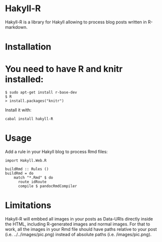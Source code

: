 Hakyll-R
========

Hakyll-R is a library for Hakyll allowing to process blog posts written in R-markdown.

Installation
============

You need to have R and knitr installed:
=======

```
$ sudo apt-get install r-base-dev
$ R
> install.packages("knitr")
```

Install it with:

```
cabal install hakyll-R
```

Usage
=====

Add a rule in your Hakyll blog to process Rmd files:

```
import Hakyll.Web.R

buildRmd :: Rules ()
buildRmd = do
    match "*.Rmd" $ do
      route idRoute
      compile $ pandocRmdCompiler
```


Limitations
===========

Hakyll-R will embbed all images in your posts as Data-URIs directly inside the HTML, including R-generated images and normal images.
For that to work, all the images in your Rmd file should have paths relative to your post (i.e. ../../images/pic.png) instead of absolute paths (i.e. /images/pic.png).
 
